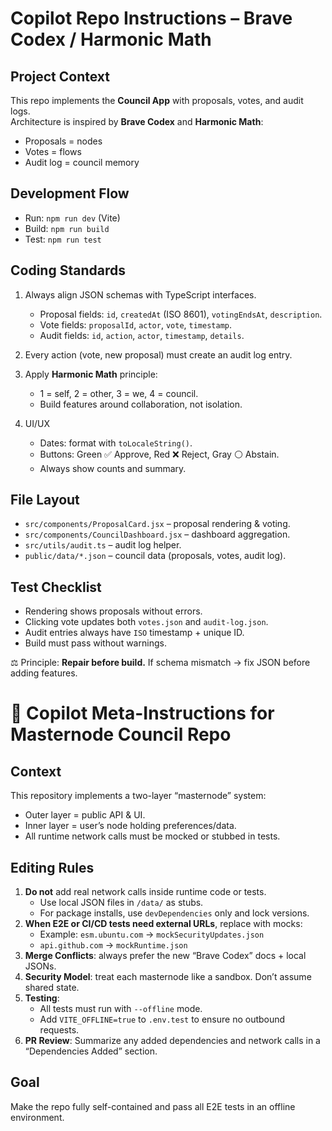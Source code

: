 # Copilot Repo Instructions – Brave Codex / Harmonic Math

## Project Context
This repo implements the **Council App** with proposals, votes, and audit logs.  
Architecture is inspired by **Brave Codex** and **Harmonic Math**:
- Proposals = nodes
- Votes = flows
- Audit log = council memory

## Development Flow
- Run: `npm run dev` (Vite)
- Build: `npm run build`
- Test: `npm run test`

## Coding Standards
1. Always align JSON schemas with TypeScript interfaces.
   - Proposal fields: `id`, `createdAt` (ISO 8601), `votingEndsAt`, `description`.
   - Vote fields: `proposalId`, `actor`, `vote`, `timestamp`.
   - Audit fields: `id`, `action`, `actor`, `timestamp`, `details`.

2. Every action (vote, new proposal) must create an audit log entry.

3. Apply **Harmonic Math** principle:
   - 1 = self, 2 = other, 3 = we, 4 = council.
   - Build features around collaboration, not isolation.

4. UI/UX
   - Dates: format with `toLocaleString()`.
   - Buttons: Green ✅ Approve, Red ❌ Reject, Gray ⚪ Abstain.
   - Always show counts and summary.

## File Layout
- `src/components/ProposalCard.jsx` – proposal rendering & voting.
- `src/components/CouncilDashboard.jsx` – dashboard aggregation.
- `src/utils/audit.ts` – audit log helper.
- `public/data/*.json` – council data (proposals, votes, audit log).

## Test Checklist
- Rendering shows proposals without errors.
- Clicking vote updates both `votes.json` and `audit-log.json`.
- Audit entries always have `ISO` timestamp + unique ID.
- Build must pass without warnings.

⚖️ Principle: **Repair before build.** If schema mismatch → fix JSON before adding features.

# 📝 Copilot Meta-Instructions for Masternode Council Repo

## Context
This repository implements a two-layer “masternode” system:
- Outer layer = public API & UI.
- Inner layer = user’s node holding preferences/data.
- All runtime network calls must be mocked or stubbed in tests.

## Editing Rules
1. **Do not** add real network calls inside runtime code or tests.
   - Use local JSON files in `/data/` as stubs.
   - For package installs, use `devDependencies` only and lock versions.
2. **When E2E or CI/CD tests need external URLs**, replace with mocks:
   - Example: `esm.ubuntu.com` → `mockSecurityUpdates.json`
   - `api.github.com` → `mockRuntime.json`
3. **Merge Conflicts**: always prefer the new “Brave Codex” docs + local JSONs.
4. **Security Model**: treat each masternode like a sandbox. Don’t assume shared state.
5. **Testing**:
   - All tests must run with `--offline` mode.
   - Add `VITE_OFFLINE=true` to `.env.test` to ensure no outbound requests.
6. **PR Review**: Summarize any added dependencies and network calls in a “Dependencies Added” section.

## Goal
Make the repo fully self-contained and pass all E2E tests in an offline environment.
